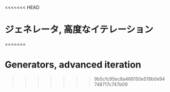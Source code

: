 
<<<<<<< HEAD
# ジェネレータ, 高度なイテレーション
=======
# Generators, advanced iteration
>>>>>>> 9b5c1c95ec8a466150e519b0e94748717c747b09
